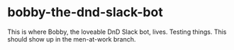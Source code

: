 # bobby-the-dnd-slack-bot
This is where Bobby, the loveable DnD Slack bot, lives. 
Testing things. This should show up
in the men-at-work branch.